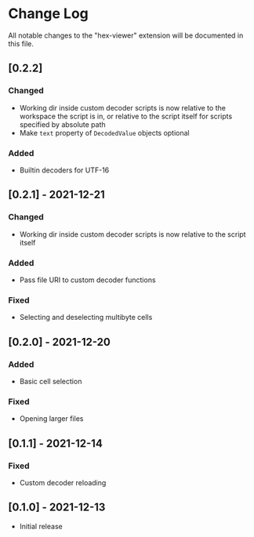 # Change Log

All notable changes to the "hex-viewer" extension will be documented in this file.

## [0.2.2]
### Changed
- Working dir inside custom decoder scripts is now relative to the workspace the script is in, or relative to the script itself for scripts specified by absolute path
- Make `text` property of `DecodedValue` objects optional
### Added
- Builtin decoders for UTF-16

## [0.2.1] - 2021-12-21
### Changed
- Working dir inside custom decoder scripts is now relative to the script itself
### Added
- Pass file URI to custom decoder functions
### Fixed
- Selecting and deselecting multibyte cells

## [0.2.0] - 2021-12-20
### Added
- Basic cell selection
### Fixed
- Opening larger files

## [0.1.1] - 2021-12-14
### Fixed
- Custom decoder reloading

## [0.1.0] - 2021-12-13
- Initial release
